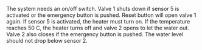 The system needs an on/off switch.
Valve 1 shuts down if  sensor 5 is activated or the emergency button is pushed.
Reset button will open valve 1 again.
If sensor 5 is activated, the heater must turn on.
If the temperature reaches 50 C, the heater turns off and valve 2 opens to let the water out. Valve 2 also closes if the emergency button is pushed.
The water level should not drop below sensor 2.

